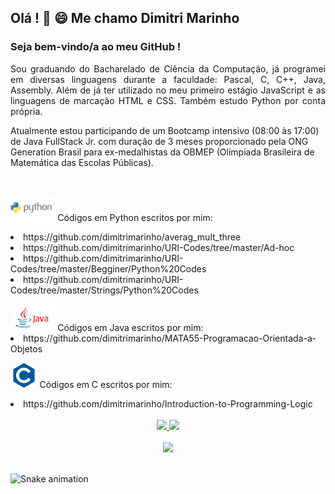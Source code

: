 ## Olá !  :wave: :smile: Me chamo Dimitri Marinho
### Seja bem-vindo/a ao meu GitHub !

<p align="justify"> Sou graduando do Bacharelado de Ciência da Computação, já programei em diversas linguagens durante a faculdade: Pascal, C, C++, Java, Assembly. Além de já ter utilizado no meu primeiro estágio JavaScript e as linguagens de marcação HTML e CSS. Também estudo Python por conta própria.

Atualmente estou participando de um Bootcamp intensivo (08:00 às 17:00) de Java FullStack Jr. com duração de 3 meses proporcionado pela ONG Generation Brasil para ex-medalhistas da OBMEP (Olímpiada Brasileira de Matemática das Escolas Públicas).</p>
<br>

<img height="40em" src="imgs/python-logo.png" alt="Logo da Linguagem de Programação Python"/> Códigos em Python escritos por mim:
<li> https://github.com/dimitrimarinho/averag_mult_three </li>
<li> https://github.com/dimitrimarinho/URI-Codes/tree/master/Ad-hoc </li>
<li> https://github.com/dimitrimarinho/URI-Codes/tree/master/Begginer/Python%20Codes </li>
<li> https://github.com/dimitrimarinho/URI-Codes/tree/master/Strings/Python%20Codes </li>
<br>
<img height="40em" src="imgs/java-logo.png" alt="Logo da Linguagem de Programação Java"/> Códigos em Java escritos por mim:
<li> https://github.com/dimitrimarinho/MATA55-Programacao-Orientada-a-Objetos </li>

<img align-content="flex-end" height="40em" src="imgs/C-logo.png" alt="Logo da Linguagem de Programação C"/> Códigos em C escritos por mim:
<li> https://github.com/dimitrimarinho/Introduction-to-Programming-Logic </li>

<br>
<div align="center">
  <a href="https://github.com/dimitrimarinho">
  <img height="180em" src="https://github-readme-stats.vercel.app/api/top-langs/?username=dimitrimarinho&layout=compact&langs_count=7&theme=dracula"/>
  <img height="180em" src="https://github-readme-stats.vercel.app/api?username=dimitrimarinho&show_icons=true&theme=dracula&include_all_commits=true&count_private=true"/>
</div>
<br>
<div align="center">
  <a href="https://www.linkedin.com/in/dimitrimarinho/" target="_blank"><img src="https://img.shields.io/badge/-LinkedIn-%230077B5?style=for-the-badge&logo=linkedin&logoColor=white" target="_blank"></a>  
</div>
<br>

  ![Snake animation](https://github.com/dimitrimarinho/dimitrimarinho/blob/output/github-contribution-grid-snake.svg)
